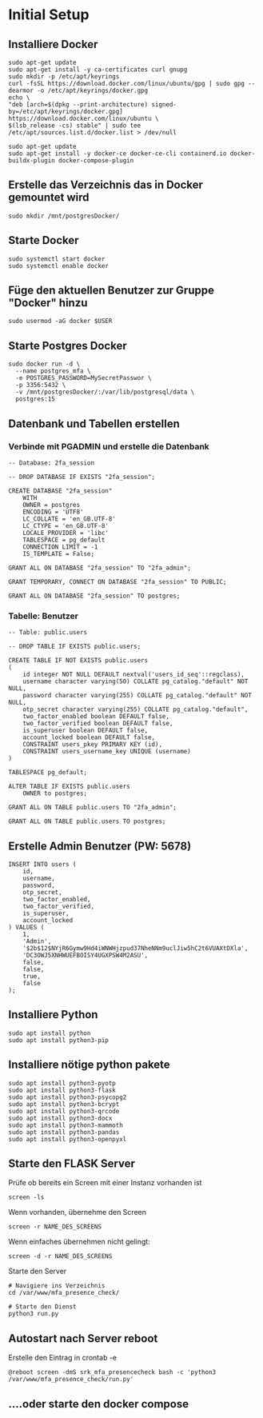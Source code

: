 # Initial Setup


## Installiere Docker

```
sudo apt-get update
sudo apt-get install -y ca-certificates curl gnupg
sudo mkdir -p /etc/apt/keyrings
curl -fsSL https://download.docker.com/linux/ubuntu/gpg | sudo gpg --dearmor -o /etc/apt/keyrings/docker.gpg
echo \
"deb [arch=$(dpkg --print-architecture) signed-by=/etc/apt/keyrings/docker.gpg] https://download.docker.com/linux/ubuntu \
$(lsb_release -cs) stable" | sudo tee /etc/apt/sources.list.d/docker.list > /dev/null

sudo apt-get update
sudo apt-get install -y docker-ce docker-ce-cli containerd.io docker-buildx-plugin docker-compose-plugin
```

## Erstelle das Verzeichnis das in Docker gemountet wird
```
sudo mkdir /mnt/postgresDocker/
```

## Starte Docker

```
sudo systemctl start docker
sudo systemctl enable docker
```

## Füge den aktuellen Benutzer zur Gruppe "Docker" hinzu
```
sudo usermod -aG docker $USER
```

## Starte Postgres Docker
```
sudo docker run -d \
  --name postgres_mfa \
  -e POSTGRES_PASSWORD=MySecretPasswor \
  -p 3356:5432 \
  -v /mnt/postgresDocker/:/var/lib/postgresql/data \
  postgres:15
```

## Datenbank und Tabellen erstellen
### Verbinde mit PGADMIN und erstelle die Datenbank
```
-- Database: 2fa_session

-- DROP DATABASE IF EXISTS "2fa_session";

CREATE DATABASE "2fa_session"
    WITH
    OWNER = postgres
    ENCODING = 'UTF8'
    LC_COLLATE = 'en_GB.UTF-8'
    LC_CTYPE = 'en_GB.UTF-8'
    LOCALE_PROVIDER = 'libc'
    TABLESPACE = pg_default
    CONNECTION LIMIT = -1
    IS_TEMPLATE = False;

GRANT ALL ON DATABASE "2fa_session" TO "2fa_admin";

GRANT TEMPORARY, CONNECT ON DATABASE "2fa_session" TO PUBLIC;

GRANT ALL ON DATABASE "2fa_session" TO postgres;
```


### Tabelle: Benutzer
```
-- Table: public.users

-- DROP TABLE IF EXISTS public.users;

CREATE TABLE IF NOT EXISTS public.users
(
    id integer NOT NULL DEFAULT nextval('users_id_seq'::regclass),
    username character varying(50) COLLATE pg_catalog."default" NOT NULL,
    password character varying(255) COLLATE pg_catalog."default" NOT NULL,
    otp_secret character varying(255) COLLATE pg_catalog."default",
    two_factor_enabled boolean DEFAULT false,
    two_factor_verified boolean DEFAULT false,
    is_superuser boolean DEFAULT false,
    account_locked boolean DEFAULT false,
    CONSTRAINT users_pkey PRIMARY KEY (id),
    CONSTRAINT users_username_key UNIQUE (username)
)

TABLESPACE pg_default;

ALTER TABLE IF EXISTS public.users
    OWNER to postgres;

GRANT ALL ON TABLE public.users TO "2fa_admin";

GRANT ALL ON TABLE public.users TO postgres;
```

## Erstelle Admin Benutzer (PW: 5678)
```
INSERT INTO users (
    id,
    username,
    password,
    otp_secret,
    two_factor_enabled,
    two_factor_verified,
    is_superuser,
    account_locked
) VALUES (
    1,
    'Admin',
    '$2b$12$NYjR6Gymw9Hd4iWNWHjzpud37NheNNm9uclJiw5hC2t6VUAXtDXla',
    'DC3OWJ5XNHWUEFBOISY4UGXPSW4M2ASU',
    false,
    false,
    true,
    false
);
```

## Installiere Python
```
sudo apt install python
sudo apt install python3-pip
```

## Installiere nötige python pakete
```
sudo apt install python3-pyotp
sudo apt install python3-flask
sudo apt install python3-psycopg2
sudo apt install python3-bcrypt
sudo apt install python3-qrcode
sudo apt install python3-docx
sudo apt install python3-mammoth
sudo apt install python3-pandas 
sudo apt install python3-openpyxl
```

## Starte den FLASK Server
Prüfe ob bereits ein Screen mit einer Instanz vorhanden ist
```
screen -ls
```
Wenn vorhanden, übernehme den Screen
```
screen -r NAME_DES_SCREENS
```
Wenn einfaches übernehmen nicht gelingt:
```
screen -d -r NAME_DES_SCREENS
```
Starte den Server
```
# Navigiere ins Verzeichnis
cd /var/www/mfa_presence_check/

# Starte den Dienst
python3 run.py
```

## Autostart nach Server reboot
Erstelle den Eintrag in crontab -e
```
@reboot screen -dmS srk_mfa_presencecheck bash -c 'python3 /var/www/mfa_presence_check/run.py'
```

## ....oder starte den docker compose
